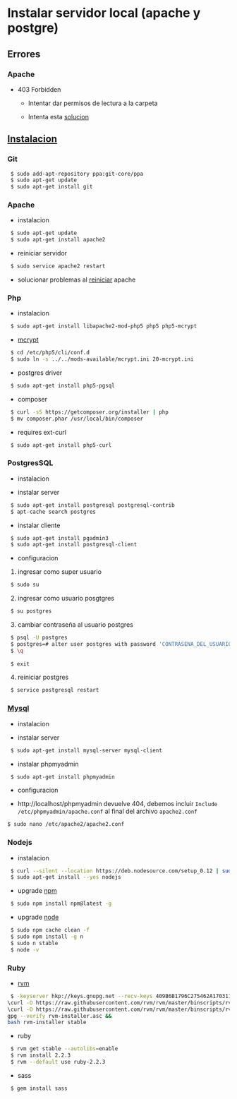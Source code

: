 # Instalar servidor local (apache y postgre)

## Errores

### Apache

- 403 Forbidden

  * Intentar dar permisos de lectura a la carpeta
  
  * Intenta esta [solucion](http://stackoverflow.com/questions/10873295/error-message-forbidden-you-dont-have-permission-to-access-on-this-server)
  
  
## [Instalacion](http://laravel.io/forum/05-25-2014-installing-laravel-on-ubuntu)

### Git

 ```sh
  $ sudo add-apt-repository ppa:git-core/ppa       
  $ sudo apt-get update                             
  $ sudo apt-get install git                                                 
 ```

### Apache
 - instalacion
 
 ```sh
  $ sudo apt-get update                
  $ sudo apt-get install apache2                
 ```
 - reiniciar servidor
 
 ```sh
  $ sudo service apache2 restart                                               
 ```
 
 - solucionar problemas al [reiniciar](http://tutorialforlinux.blogspot.pe/2013/10/solve-problem-ah00558-when-restarting.html) apache
 

### Php
 - instalacion
 
 ```sh
  $ sudo apt-get install libapache2-mod-php5 php5 php5-mcrypt                            
 ```
 
 - [mcrypt](http://www.kvcodes.com/2014/07/laravel-requires-mcrypt-php-extension/)       
 ```sh
  $ cd /etc/php5/cli/conf.d                         
  $ sudo ln -s ../../mods-available/mcrypt.ini 20-mcrypt.ini               
 ```
 
 - postgres driver
 ```sh
  $ sudo apt-get install php5-pgsql
 ```
 
 - composer                   
 ```sh
  $ curl -sS https://getcomposer.org/installer | php                     
  $ mv composer.phar /usr/local/bin/composer                 
 ```
 
 - requires ext-curl                   
 ```sh
  $ sudo apt-get install php5-curl                      
 ```
 
### PostgresSQL                           
- instalacion

 * instalar server                           
 
 ```sh
  $ sudo apt-get install postgresql postgresql-contrib                                    
  $ apt-cache search postgres  
 ```
 * instalar cliente                                                      

 ```sh
  $ sudo apt-get install pgadmin3                                                      
  $ sudo apt-get install postgresql-client                           
 ```
- configuracion                   
 1) ingresar como super usuario                 
  ```sh
   $ sudo su                     
  ```
 2) ingresar como usuario posgtgres                   
  ```sh
   $ su postgres                     
  ```
 3) cambiar contraseña al usuario postgres             
  ```sh
   $ psql -U postgres                
   $ postgres=# alter user postgres with password 'CONTRASENA_DEL_USUARIO';  
   $ \q                     
   
   $ exit
  ```
 4) reiniciar postgres
  ```sh
   $ service postgresql restart
  ```
 
### [Mysql](http://zonaelementaryos.com/2015/05/07/crear-servidor-web-lamp/)                           
- instalacion

 * instalar server                           
 
 ```sh
  $ sudo apt-get install mysql-server mysql-client             
 ```
 * instalar phpmyadmin                                                        

 ```sh
  $ sudo apt-get install phpmyadmin                  
 ``` 
 
 - configuracion                    
 
 * http://localhost/phpmyadmin devuelve 404, debemos incluir `Include /etc/phpmyadmin/apache.conf` al final del archivo `apache2.conf`    
 ```sh
 $ sudo nano /etc/apache2/apache2.conf
 ```
 
### Nodejs 

 - instalacion                     
 ```sh
  $ curl --silent --location https://deb.nodesource.com/setup_0.12 | sudo bash -
  $ sudo apt-get install --yes nodejs                       
 ```
 - upgrade [npm](https://docs.npmjs.com/getting-started/installing-node)                     
 ```sh
  $ sudo npm install npm@latest -g                
 ```
 
 - upgrade [node](http://davidwalsh.name/upgrade-nodejs)                     
 ```sh
  $ sudo npm cache clean -f             
  $ sudo npm install -g n                  
  $ sudo n stable                 
  $ node -v             
 ```
 
### Ruby
 - [rvm](http://elementaryos.stackexchange.com/questions/2577/how-to-install-ruby-2-2-3-on-elementary-os-freya)
 ```sh
  $ -keyserver hkp://keys.gnupg.net --recv-keys 409B6B1796C275462A1703113804BB82D39DC0E3 
\curl -O https://raw.githubusercontent.com/rvm/rvm/master/binscripts/rvm-installer 
\curl -O https://raw.githubusercontent.com/rvm/rvm/master/binscripts/rvm-installer.asc 
gpg --verify rvm-installer.asc && 
bash rvm-installer stable                       
 ```
 - ruby
 ```sh
  $ rvm get stable --autolibs=enable
  $ rvm install 2.2.3    
  $ rvm --default use ruby-2.2.3
 ```
 
 - sass
 ```sh
  $ gem install sass
 ```
